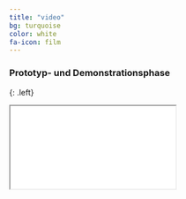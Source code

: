 ```yaml
---
title: "video"
bg: turquoise
color: white
fa-icon: film
---
```


### Prototyp- und Demonstrationsphase

{: .left}


<div class="icontain">
  <iframe src="//www.youtube.com/embed/SR3w1nm1MKM" allowfullscreen></iframe>
</div>

